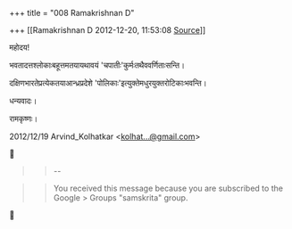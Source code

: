 +++
title = "008 Ramakrishnan D"

+++
[[Ramakrishnan D	2012-12-20, 11:53:08 [Source](https://groups.google.com/g/samskrita/c/2Xl_fNcS8GI)]]



महोदय!

भवतादत्तश्लोकाःबहूत्तमतयायथावयं 'चपातीः'कुर्मःत‍थैववर्णिताःसन्ति।

दक्षिणभारतेप्रत्येकतयाआन्ध्रप्रदेशे
'पोलिकाः'इत्युक्तेमधुरयुक्तरोटिकाःभवन्ति।

धन्यवादः।

रामकृष्णः।

  

  

2012/12/19 Arvind_Kolhatkar \<[kolhat...@gmail.com]()\>  



> 
> > --  
> > 

> 
> > You received this message because you are subscribed to the Google > Groups "samskrita" group.  
> > 



